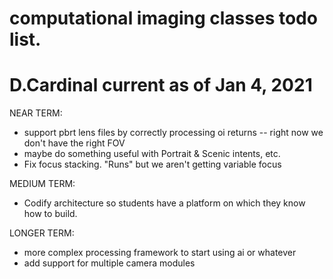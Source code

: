 # computational imaging classes todo list.
# D.Cardinal current as of Jan 4, 2021

NEAR TERM:
* support pbrt lens files by correctly processing oi returns -- right now we don't have the right FOV
* maybe do something useful with Portrait & Scenic intents, etc.
* Fix focus stacking. "Runs" but we aren't getting variable focus

MEDIUM TERM:
* Codify architecture so students have a platform on which they know how to build.

LONGER TERM:
* more complex processing framework to start using ai or whatever
* add support for multiple camera modules
